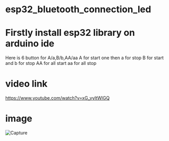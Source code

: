 # esp32_bluetooth_connection_led
# Firstly install esp32 library on arduino ide
Here is 6 button for A/a,B/b,AA/aa A for start one then a for stop B for start and b for stop AA for all start aa for all stop
# video link
https://www.youtube.com/watch?v=xG_vyltWlGQ
# image
![Capture](https://github.com/jydhasan/esp32_bluetooth_connection_led/assets/73984325/f3161f24-5524-49fb-82db-a3b5c0f9b8ad)
